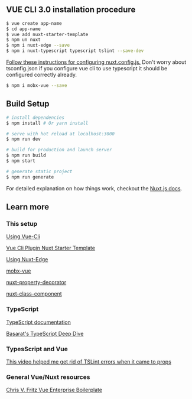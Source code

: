 ## VUE CLI 3.0 installation procedure
``` bash
$ vue create app-name
$ cd app-name
$ vue add nuxt-starter-template
$ npm un nuxt
$ npm i nuxt-edge --save
$ npm i nuxt-typescript typescript tslint --save-dev
```

[Follow these instructions for configuring nuxt.config.js.](https://github.com/wagerfield/nuxt-typescript) Don't worry about tsconfig.json if you configure vue cli to use typescript it should be configured correctly already.

``` bash
$ npm i mobx-vue --save
```

## Build Setup

``` bash
# install dependencies
$ npm install # Or yarn install

# serve with hot reload at localhost:3000
$ npm run dev

# build for production and launch server
$ npm run build
$ npm start

# generate static project
$ npm run generate
```

For detailed explanation on how things work, checkout the [Nuxt.js docs](https://github.com/nuxt/nuxt.js).

## Learn more
### This setup
[Using Vue-Cli](https://medium.com/js-dojo/vue-cli-3-a-game-changer-for-frontend-development-a11b56a301a8)

[Vue Cli Plugin Nuxt Starter Template](https://github.com/andoshin11/vue-cli-plugin-nuxt-starter-template)

[Using Nuxt-Edge](https://medium.com/nuxt/nuxt-2-is-coming-oh-yeah-212c1a9e1a67)

[mobx-vue](https://github.com/mobxjs/mobx-vue)

[nuxt-property-decorator](https://github.com/nuxt-community/nuxt-property-decorator)

[nuxt-class-component](https://github.com/nuxt-community/nuxt-class-component)
### TypeScript
[TypeScript documentation](http://www.typescriptlang.org/docs/home.html)

[Basarat's TypeScript Deep Dive](https://basarat.gitbooks.io/typescript/content/docs/getting-started.html)

### TypesScript and Vue
[This video helped me get rid of TSLint errors when it came to props](https://egghead.io/lessons/vue-js-define-props-on-a-vue-class-with-vue-property-decorator)

### General Vue/Nuxt resources

[Chris V. Fritz Vue Enterprise Boilerplate](https://github.com/chrisvfritz/vue-enterprise-boilerplate)
